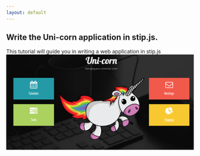 ```yaml
---
layout: default
---
```


## [](#header-2)Write the Uni-corn application in stip.js.

This tutorial will guide you in writing a web application in stip.js
![Uni-corn](fig/uni-corn/home.png)